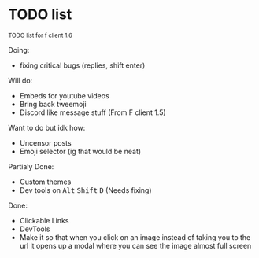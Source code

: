 # TODO list
<sub>TODO list for f client 1.6</sub>


Doing:
 - fixing critical bugs (replies, shift enter)

Will do:
 - Embeds for youtube videos
 - Bring back tweemoji
 - Discord like message stuff (From F client 1.5)


Want to do but idk how:
 - Uncensor posts
 - Emoji selector (ig that would be neat)



Partialy Done:
 - Custom themes
 - Dev tools on <kbd>Alt</kbd> <kbd>Shift</kbd> <kbd>D</kbd> (Needs fixing)

Done:
 - Clickable Links
 - DevTools
 - Make it so that when you click on an image instead of taking you to the url it opens up a modal where you can see the image almost full screen